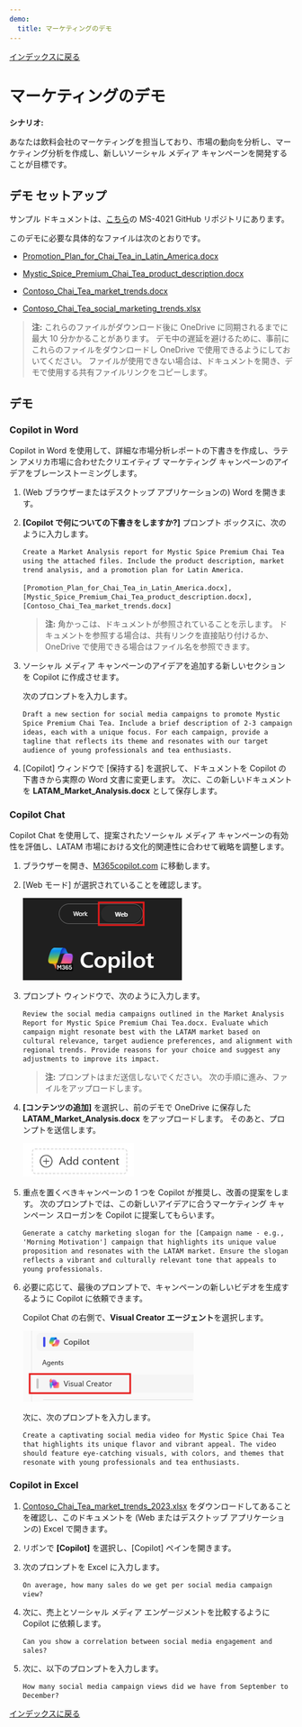 ```yaml
---
demo:
  title: マーケティングのデモ
---
```


[インデックスに戻る](https://microsoftlearning.github.io/MS-4021-Copilot-Immersion-Experience/)

# マーケティングのデモ

**シナリオ:**  

あなたは飲料会社のマーケティングを担当しており、市場の動向を分析し、マーケティング分析を作成し、新しいソーシャル メディア キャンペーンを開発することが目標です。

## デモ セットアップ

サンプル ドキュメントは、[こちら](https://github.com/MicrosoftLearning/MS-4021-Copilot-Immersion-Experience/tree/master/ResourceFiles)の MS-4021 GitHub リポジトリにあります。

このデモに必要な具体的なファイルは次のとおりです。

- [Promotion_Plan_for_Chai_Tea_in_Latin_America.docx](https://github.com/MicrosoftLearning/MS-4021-Copilot-Immersion-Experience/raw/master/ResourceFiles/Promotion_Plan_for_Chai_Tea_in_Latin_America.docx)

- [Mystic_Spice_Premium_Chai_Tea_product_description.docx](https://github.com/MicrosoftLearning/MS-4021-Copilot-Immersion-Experience/raw/master/ResourceFiles/Mystic_Spice_Premium_Chai_Tea_product_description.docx)

- [Contoso_Chai_Tea_market_trends.docx](https://github.com/MicrosoftLearning/MS-4021-Copilot-Immersion-Experience/raw/master/ResourceFiles/Contoso_Chai_Tea_market_trends.docx)

- [Contoso_Chai_Tea_social_marketing_trends.xlsx](https://github.com/MicrosoftLearning/MS-4021-Copilot-Immersion-Experience/raw/master/ResourceFiles/Contoso_Chai_Tea_social_marketing_trends.xlsx)

> **注:** これらのファイルがダウンロード後に OneDrive に同期されるまでに最大 10 分かかることがあります。 デモ中の遅延を避けるために、事前にこれらのファイルをダウンロードし OneDrive で使用できるようにしておいてください。 ファイルが使用できない場合は、ドキュメントを開き、デモで使用する共有ファイルリンクをコピーします。

## デモ

### Copilot in Word

Copilot in Word を使用して、詳細な市場分析レポートの下書きを作成し、ラテン アメリカ市場に合わせたクリエイティブ マーケティング キャンペーンのアイデアをブレーンストーミングします。

1. (Web ブラウザーまたはデスクトップ アプリケーションの) Word を開きます。

1. **[Copilot で何についての下書きをしますか?]** プロンプト ボックスに、次のように入力します。

    ```text
    Create a Market Analysis report for Mystic Spice Premium Chai Tea using the attached files. Include the product description, market trend analysis, and a promotion plan for Latin America.

    [Promotion_Plan_for_Chai_Tea_in_Latin_America.docx], [Mystic_Spice_Premium_Chai_Tea_product_description.docx], [Contoso_Chai_Tea_market_trends.docx]
    ```

    > **注:** 角かっこは、ドキュメントが参照されていることを示します。 ドキュメントを参照する場合は、共有リンクを直接貼り付けるか、OneDrive で使用できる場合はファイル名を参照できます。

1. ソーシャル メディア キャンペーンのアイデアを追加する新しいセクションを Copilot に作成させます。

    次のプロンプトを入力します。

    ```text
    Draft a new section for social media campaigns to promote Mystic Spice Premium Chai Tea. Include a brief description of 2-3 campaign ideas, each with a unique focus. For each campaign, provide a tagline that reflects its theme and resonates with our target audience of young professionals and tea enthusiasts.
    ```

1. [Copilot] ウィンドウで [保持する] を選択して、ドキュメントを Copilot の下書きから実際の Word 文書に変更します。 次に、この新しいドキュメントを **LATAM_Market_Analysis.docx** として保存します。

### Copilot Chat

Copilot Chat を使用して、提案されたソーシャル メディア キャンペーンの有効性を評価し、LATAM 市場における文化的関連性に合わせて戦略を調整します。

1. ブラウザーを開き、[M365copilot.com](https://m365copilot.com/) に移動します。

1. [Web モード] が選択されていることを確認します。

    ![[Web モード] タブを示すスクリーンショット。](../Prompts/Media/web-mode.png)

1. プロンプト ウィンドウで、次のように入力します。

    ```text
    Review the social media campaigns outlined in the Market Analysis Report for Mystic Spice Premium Chai Tea.docx. Evaluate which campaign might resonate best with the LATAM market based on cultural relevance, target audience preferences, and alignment with regional trends. Provide reasons for your choice and suggest any adjustments to improve its impact.
    ```

    > **注:** プロンプトはまだ送信しないでください。 次の手順に進み、ファイルをアップロードします。

1. **[コンテンツの追加]** を選択し、前のデモで OneDrive に保存した **LATAM_Market_Analysis.docx** をアップロードします。 そのあと、プロンプトを送信します。

    ![Copilot Chatの [コンテンツの追加]。](../Demos/Media/add-content-copilot-chat.png)

1. 重点を置くべきキャンペーンの 1 つを Copilot が推奨し、改善の提案をします。 次のプロンプトでは、この新しいアイデアに合うマーケティング キャンペーン スローガンを Copilot に提案してもらいます。

    ```text
    Generate a catchy marketing slogan for the [Campaign name - e.g., 'Morning Motivation'] campaign that highlights its unique value proposition and resonates with the LATAM market. Ensure the slogan reflects a vibrant and culturally relevant tone that appeals to young professionals.
    ```

1. 必要に応じて、最後のプロンプトで、キャンペーンの新しいビデオを生成するように Copilot に依頼できます。

    Copilot Chat の右側で、**Visual Creator エージェント**を選択します。

    ![ビデオ クリエーター エージェント。](../Demos/Media/video-creator.png)

    次に、次のプロンプトを入力します。

    ```text
    Create a captivating social media video for Mystic Spice Chai Tea that highlights its unique flavor and vibrant appeal. The video should feature eye-catching visuals, with colors, and themes that resonate with young professionals and tea enthusiasts.
    ```

### Copilot in Excel

1. [Contoso_Chai_Tea_market_trends_2023.xlsx](https://github.com/MicrosoftLearning/MS-4021-Copilot-Immersion-Experience/raw/master/Contoso_Chai_Tea_market_trends_2023.xlsx) をダウンロードしてあることを確認し、このドキュメントを (Web またはデスクトップ アプリケーションの) Excel で開きます。

1. リボンで **[Copilot]** を選択し、[Copilot] ペインを開きます。

1. 次のプロンプトを Excel に入力します。

    ```text
    On average, how many sales do we get per social media campaign view?
    ```

1. 次に、売上とソーシャル メディア エンゲージメントを比較するように Copilot に依頼します。

    ```text
    Can you show a correlation between social media engagement and sales?
    ```

1. 次に、以下のプロンプトを入力します。

    ```text
    How many social media campaign views did we have from September to December?
    ```

[インデックスに戻る](https://microsoftlearning.github.io/MS-4021-Copilot-Immersion-Experience/)
